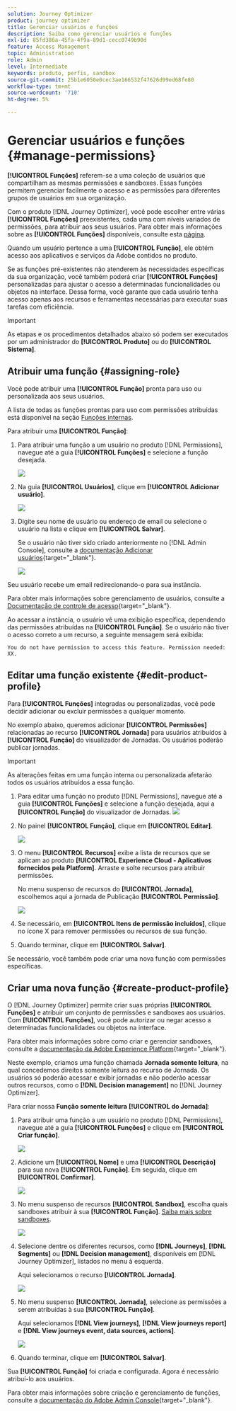 ```yaml
---
solution: Journey Optimizer
product: journey optimizer
title: Gerenciar usuários e funções
description: Saiba como gerenciar usuários e funções
exl-id: 85fd386a-45fa-4f9a-89d1-cecc0749b90d
feature: Access Management
topic: Administration
role: Admin
level: Intermediate
keywords: produto, perfis, sandbox
source-git-commit: 25b1e6050e0cec3ae166532f47626d99ed68fe80
workflow-type: tm+mt
source-wordcount: '710'
ht-degree: 5%

---
```


# Gerenciar usuários e funções {#manage-permissions}

**[!UICONTROL Funções]** referem-se a uma coleção de usuários que compartilham as mesmas permissões e sandboxes. Essas funções permitem gerenciar facilmente o acesso e as permissões para diferentes grupos de usuários em sua organização.

Com o produto [!DNL Journey Optimizer], você pode escolher entre várias **[!UICONTROL Funções]** preexistentes, cada uma com níveis variados de permissões, para atribuir aos seus usuários. Para obter mais informações sobre as **[!UICONTROL Funções]** disponíveis, consulte esta [página](ootb-product-profiles.md).

Quando um usuário pertence a uma **[!UICONTROL Função]**, ele obtém acesso aos aplicativos e serviços da Adobe contidos no produto.

Se as funções pré-existentes não atenderem às necessidades específicas da sua organização, você também poderá criar **[!UICONTROL Funções]** personalizadas para ajustar o acesso a determinadas funcionalidades ou objetos na interface. Dessa forma, você garante que cada usuário tenha acesso apenas aos recursos e ferramentas necessárias para executar suas tarefas com eficiência.


>[!IMPORTANT]
>
>As etapas e os procedimentos detalhados abaixo só podem ser executados por um administrador do **[!UICONTROL Produto]** ou do **[!UICONTROL Sistema]**.


## Atribuir uma função {#assigning-role}

Você pode atribuir uma **[!UICONTROL Função]** pronta para uso ou personalizada aos seus usuários.

A lista de todas as funções prontas para uso com permissões atribuídas está disponível na seção [Funções internas](ootb-product-profiles.md).

Para atribuir uma **[!UICONTROL Função]**:

1. Para atribuir uma função a um usuário no produto [!DNL Permissions], navegue até a guia **[!UICONTROL Funções]** e selecione a função desejada.

   ![](assets/do-not-localize/access_control_2.png)

1. Na guia **[!UICONTROL Usuários]**, clique em **[!UICONTROL Adicionar usuário]**.

   ![](assets/do-not-localize/access_control_3.png)

1. Digite seu nome de usuário ou endereço de email ou selecione o usuário na lista e clique em **[!UICONTROL Salvar]**.

   Se o usuário não tiver sido criado anteriormente no [!DNL Admin Console], consulte a [documentação Adicionar usuários](https://experienceleague.adobe.com/docs/experience-platform/access-control/ui/users.html){target="_blank"}.

   ![](assets/do-not-localize/access_control_4.png)

Seu usuário recebe um email redirecionando-o para sua instância.

Para obter mais informações sobre gerenciamento de usuários, consulte a [Documentação de controle de acesso](https://experienceleague.adobe.com/docs/experience-platform/access-control/home.html?lang=pt-BR){target="_blank"}.

Ao acessar a instância, o usuário vê uma exibição específica, dependendo das permissões atribuídas na **[!UICONTROL Função]**. Se o usuário não tiver o acesso correto a um recurso, a seguinte mensagem será exibida:

`You do not have permission to access this feature. Permission needed: XX.`

## Editar uma função existente {#edit-product-profile}

Para **[!UICONTROL Funções]** integradas ou personalizadas, você pode decidir adicionar ou excluir permissões a qualquer momento.

No exemplo abaixo, queremos adicionar **[!UICONTROL Permissões]** relacionadas ao recurso **[!UICONTROL Jornada]** para usuários atribuídos à **[!UICONTROL Função]** do visualizador de Jornadas. Os usuários poderão publicar jornadas.

>[!IMPORTANT]
>
>As alterações feitas em uma função interna ou personalizada afetarão todos os usuários atribuídos a essa função.

1. Para editar uma função no produto [!DNL Permissions], navegue até a guia **[!UICONTROL Funções]** e selecione a função desejada, aqui a **[!UICONTROL Função]** do visualizador de Jornadas.
   ![](assets/do-not-localize/access_control_5.png)

1. No painel **[!UICONTROL Função]**, clique em **[!UICONTROL Editar]**.

   ![](assets/do-not-localize/access_control_6.png)

1. O menu **[!UICONTROL Recursos]** exibe a lista de recursos que se aplicam ao produto **[!UICONTROL Experience Cloud - Aplicativos fornecidos pela Platform]**. Arraste e solte recursos para atribuir permissões.

   No menu suspenso de recursos do **[!UICONTROL Jornada]**, escolhemos aqui a jornada de Publicação **[!UICONTROL Permissão]**.

   ![](assets/do-not-localize/access_control_14.png)

1. Se necessário, em **[!UICONTROL Itens de permissão incluídos]**, clique no ícone X para remover permissões ou recursos de sua função.

1. Quando terminar, clique em **[!UICONTROL Salvar]**.

Se necessário, você também pode criar uma nova função com permissões específicas.

## Criar uma nova função {#create-product-profile}

O [!DNL Journey Optimizer] permite criar suas próprias **[!UICONTROL Funções]** e atribuir um conjunto de permissões e sandboxes aos usuários. Com **[!UICONTROL Funções]**, você pode autorizar ou negar acesso a determinadas funcionalidades ou objetos na interface.

Para obter mais informações sobre como criar e gerenciar sandboxes, consulte a [documentação da Adobe Experience Platform](https://experienceleague.adobe.com/docs/experience-platform/sandbox/ui/user-guide.html?lang=pt-BR){target="_blank"}.

Neste exemplo, criamos uma função chamada **Jornada somente leitura**, na qual concedemos direitos somente leitura ao recurso de Jornada. Os usuários só poderão acessar e exibir jornadas e não poderão acessar outros recursos, como o **[!DNL Decision management]** no [!DNL Journey Optimizer].

Para criar nossa **Função somente leitura** **[!UICONTROL do Jornada]**:

1. Para atribuir uma função a um usuário no produto [!DNL Permissions], navegue até a guia **[!UICONTROL Funções]** e clique em **[!UICONTROL Criar função]**.

   ![](assets/do-not-localize/access_control_9.png)

1. Adicione um **[!UICONTROL Nome]** e uma **[!UICONTROL Descrição]** para sua nova **[!UICONTROL Função]**. Em seguida, clique em **[!UICONTROL Confirmar]**.

   ![](assets/do-not-localize/access_control_10.png)

1. No menu suspenso de recursos **[!UICONTROL Sandbox]**, escolha quais sandboxes atribuir à sua **[!UICONTROL Função]**. [Saiba mais sobre sandboxes](sandboxes.md).

   ![](assets/do-not-localize/access_control_13.png)

1. Selecione dentre os diferentes recursos, como **[!DNL Journeys]**, **[!DNL Segments]** ou **[!DNL Decision management]**, disponíveis em [!DNL Journey Optimizer], listados no menu à esquerda.

   Aqui selecionamos o recurso **[!UICONTROL Jornada]**.

   ![](assets/do-not-localize/access_control_11.png)

1. No menu suspenso **[!UICONTROL Jornada]**, selecione as permissões a serem atribuídas à sua **[!UICONTROL Função]**.

   Aqui selecionamos **[!DNL View journeys]**, **[!DNL View journeys report]** e **[!DNL View journeys event, data sources, actions]**.

   ![](assets/do-not-localize/access_control_12.png)

1. Quando terminar, clique em **[!UICONTROL Salvar]**.

Sua **[!UICONTROL Função]** foi criada e configurada. Agora é necessário atribuí-lo aos usuários.

Para obter mais informações sobre criação e gerenciamento de funções, consulte a [documentação do Adobe Admin Console](https://experienceleague.adobe.com/docs/experience-platform/access-control/abac/permissions-ui/roles.html){target="_blank"}.
